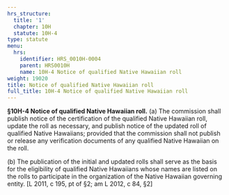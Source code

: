 ```yaml
---
hrs_structure:
  title: '1'
  chapter: 10H
  statute: 10H-4
type: statute
menu:
  hrs:
    identifier: HRS_0010H-0004
    parent: HRS0010H
    name: 10H-4 Notice of qualified Native Hawaiian roll
weight: 19020
title: Notice of qualified Native Hawaiian roll
full_title: 10H-4 Notice of qualified Native Hawaiian roll
---
```

**§10H-4 Notice of qualified Native Hawaiian roll.** (a) The commission shall publish notice of the certification of the qualified Native Hawaiian roll, update the roll as necessary, and publish notice of the updated roll of qualified Native Hawaiians; provided that the commission shall not publish or release any verification documents of any qualified Native Hawaiian on the roll.

(b) The publication of the initial and updated rolls shall serve as the basis for the eligibility of qualified Native Hawaiians whose names are listed on the rolls to participate in the organization of the Native Hawaiian governing entity. [L 2011, c 195, pt of §2; am L 2012, c 84, §2]